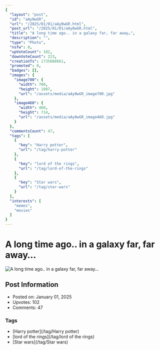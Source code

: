 ```yaml
---
{
  "layout": "post",
  "id": "aAy0wGR",
  "url": "/2025/01/01/aAy0wGR.html",
  "post_url": "/2025/01/01/aAy0wGR.html",
  "title": "A long time ago.. in a galaxy far, far away…",
  "description": "",
  "type": "Photo",
  "nsfw": 0,
  "upVoteCount": 102,
  "downVoteCount": 223,
  "creationTs": 1735688661,
  "promoted": 0,
  "badges": [],
  "images": {
    "image700": {
      "width": 700,
      "height": 1087,
      "url": "/assets/media/aAy0wGR_image700.jpg"
    },
    "image460": {
      "width": 460,
      "height": 714,
      "url": "/assets/media/aAy0wGR_image460.jpg"
    }
  },
  "commentsCount": 47,
  "tags": [
    {
      "key": "Harry potter",
      "url": "/tag/harry-potter"
    },
    {
      "key": "lord of the rings",
      "url": "/tag/lord-of-the-rings"
    },
    {
      "key": "Star wars",
      "url": "/tag/star-wars"
    }
  ],
  "interests": [
    "memes",
    "movies"
  ]
}
---
```


# A long time ago.. in a galaxy far, far away…

![A long time ago.. in a galaxy far, far away…](/assets/media/aAy0wGR_image700.jpg)

## Post Information

- Posted on: January 01, 2025
- Upvotes: 102
- Comments: 47

### Tags

- [Harry potter](/tag/Harry potter)
- [lord of the rings](/tag/lord of the rings)
- [Star wars](/tag/Star wars)

